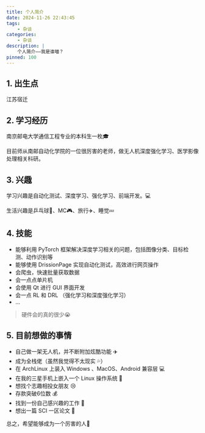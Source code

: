```yaml
---
title: 个人简介
date: 2024-11-26 22:43:45
tags:
    - 杂谈
categories:
    - 杂谈
description: |
    个人简介——我是谁喵？
pinned: 100
---
```

## 1. 出生点
江苏宿迁
## 2. 学习经历
南京邮电大学通信工程专业的本科生一枚🎓

目前师从南邮自动化学院的一位很厉害的老师，做无人机深度强化学习、医学影像处理相关科研。
## 3. 兴趣
学习兴趣是自动化测试、深度学习、强化学习、前端开发。💻

生活兴趣是乒乓球🏓、MC🎮、旅行✈️、睡觉💤️
## 4. 技能
- 能够利用 PyTorch 框架解决深度学习相关的问题，包括图像分类、目标检测、动作识别等
- 能够使用 DrissionPage 实现自动化测试，高效进行网页操作
- 会爬虫，快速批量获取数据
- 会一点点单片机
- 会使用 Qt 进行 GUI 界面开发
- 会一点 RL 和 DRL （强化学习和深度强化学习）
- ...

> 硬件会的真的很少😭
## 5. 目前想做的事情
- 自己做一架无人机，并不断附加炫酷功能 ✈️
- 成为全栈佬（虽然我觉得不太现实 💦）
- 在 ArchLinux 上装入 Windows 、MacOS、Android 兼容层 💻
- 在我的三星手机上嵌入一个 Linux 操作系统 📱
- 想找个志趣相投女朋友 😢
- 存款突破6位数 💰
- 找到一份自己感兴趣的工作 💼
- 想出一篇 SCI 一区论文 📖

总之，希望能够成为一个厉害的人💪

